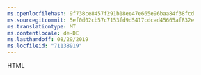 ```yaml
---
ms.openlocfilehash: 9f738ce8457f291b18ee47e665e96baa84f38fcd
ms.sourcegitcommit: 5ef0d02cb57c7153fd9d5417cdcad45665af832e
ms.translationtype: MT
ms.contentlocale: de-DE
ms.lasthandoff: 08/29/2019
ms.locfileid: "71138919"
---
```

HTML